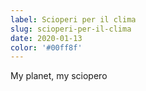 ```yaml
---
label: Scioperi per il clima
slug: scioperi-per-il-clima
date: 2020-01-13
color: '#00ff8f'
---
```


My planet, my sciopero